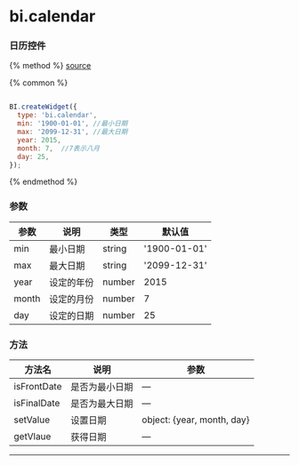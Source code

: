 # bi.calendar

### 日历控件

{% method %}
[source](https://jsfiddle.net/fineui/4sfsaoma/)

{% common %}
```javascript

BI.createWidget({
  type: 'bi.calendar',
  min: '1900-01-01', //最小日期
  max: '2099-12-31', //最大日期
  year: 2015,
  month: 7,  //7表示八月
  day: 25,
});

```

{% endmethod %}



### 参数

| 参数    | 说明    | 类型     | 默认值          |
| ----- | ----- | ------ | ------------ |
| min   | 最小日期  | string | '1900-01-01' |
| max   | 最大日期  | string | '2099-12-31' |
| year  | 设定的年份 | number | 2015         |
| month | 设定的月份 | number | 7            |
| day   | 设定的日期 | number | 25           |



### 方法

| 方法名         | 说明      | 参数                         |
| ----------- | ------- | -------------------------- |
| isFrontDate | 是否为最小日期 | —                          |
| isFinalDate | 是否为最大日期 | —                          |
| setValue    | 设置日期    | object: {year, month, day} |
| getVlaue    | 获得日期    | —                          |

------